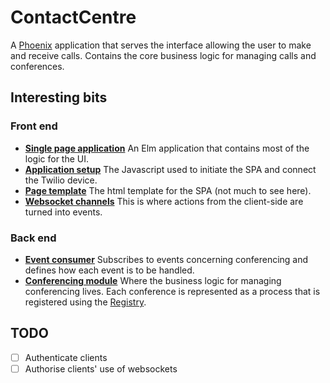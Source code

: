 # ContactCentre

A [Phoenix](http://www.phoenixframework.org/) application that serves the interface allowing the user to make and receive calls. Contains the core business logic for managing calls and conferences.

## Interesting bits

### Front end

- **[Single page application](lib/contact_centre_web/elm/App.elm)** An Elm application that contains most of the logic for the UI.
- **[Application setup](assets/js/app.js)** The Javascript used to initiate the SPA and connect the Twilio device.
- **[Page template](lib/contact_centre_web/templates/page/index.html.eex)** The html template for the SPA (not much to see here).
- **[Websocket channels](lib/contact_centre_web/channels)** This is where actions from the client-side are turned into events.

### Back end

- **[Event consumer](lib/contact_centre/consumer.ex)** Subscribes to events concerning conferencing and defines how each event is to be handled.
- **[Conferencing module](lib/contact_centre/conferencing.ex)** Where the business logic for managing conferencing lives. Each conference is represented as a process that is registered using the [Registry](https://hexdocs.pm/elixir/master/Registry.html).

## TODO

- [ ] Authenticate clients
- [ ] Authorise clients' use of websockets

